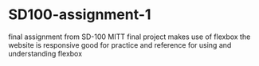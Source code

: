 # SD100-assignment-1
final assignment from SD-100 MITT 
final project makes use of flexbox 
the website is responsive 
good for practice and reference for using and understanding flexbox
